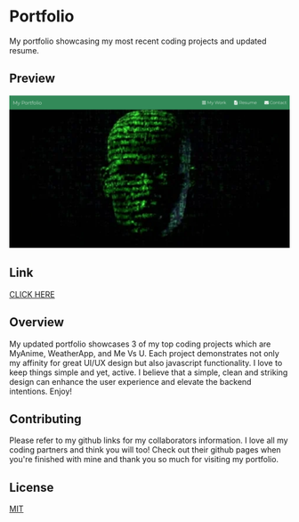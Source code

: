 # Portfolio

My portfolio showcasing my most recent coding projects and updated resume.

## Preview

![HomePage](/assets/images/homepage.png)

## Link

[CLICK HERE](https://sarahlabrotlientz.github.io/Portfolio_Update/)

## Overview

My updated portfolio showcases 3 of my top coding projects which are MyAnime, WeatherApp, and Me Vs U. Each project demonstrates not only my affinity for great UI/UX design but also javascript functionality. I love to keep things simple and yet, active. I believe that a simple, clean and striking design can enhance the user experience and elevate the backend intentions. Enjoy!

## Contributing

Please refer to my github links for my collaborators information. I love all my coding partners and think you will too! Check out their github pages when you're finished with mine and thank you so much for visiting my portfolio.

## License

[MIT](https://choosealicense.com/licenses/mit/)
